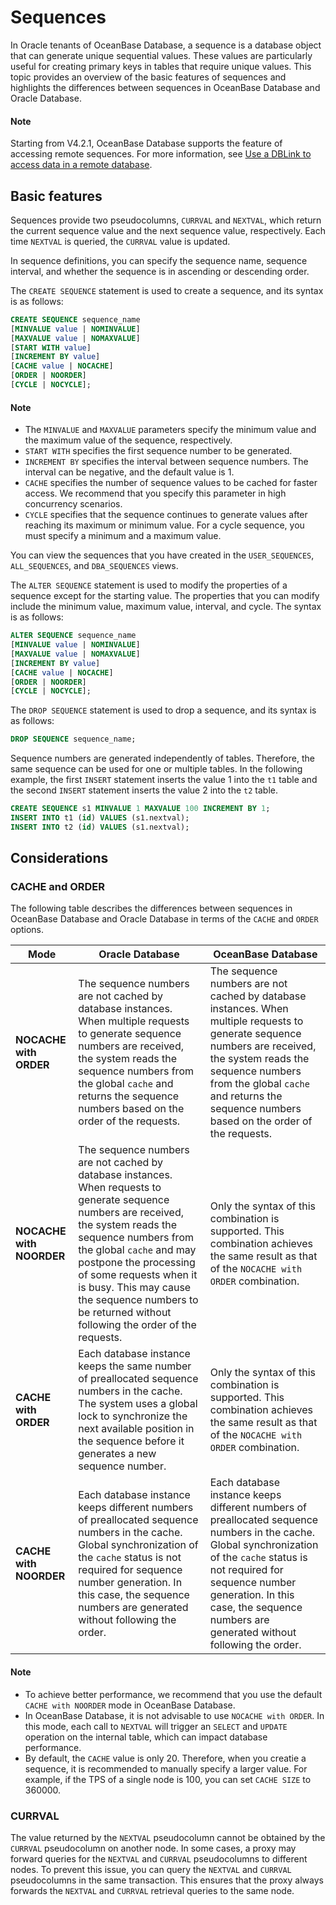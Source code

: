 # Sequences

In Oracle tenants of OceanBase Database, a sequence is a database object that can generate unique sequential values. These values are particularly useful for creating primary keys in tables that require unique values. This topic provides an overview of the basic features of sequences and highlights the differences between sequences in OceanBase Database and Oracle Database.

<main id="notice" type='explain'>
  <h4>Note</h4>
  <p>Starting from V4.2.1, OceanBase Database supports the feature of accessing remote sequences. For more information, see <a href="../../../../300.database-object-management/200.manage-object-of-oracle-mode/1000.manage-dblink-of-oracle-mode/300.access-a-remote-database-by-a-dblink-of-oracle-mode.md">Use a DBLink to access data in a remote database</a>. </p>
</main>


## Basic features

Sequences provide two pseudocolumns, `CURRVAL` and `NEXTVAL`, which return the current sequence value and the next sequence value, respectively. Each time `NEXTVAL` is queried, the `CURRVAL` value is updated.

In sequence definitions, you can specify the sequence name, sequence interval, and whether the sequence is in ascending or descending order.

The `CREATE SEQUENCE` statement is used to create a sequence, and its syntax is as follows:

```sql
CREATE SEQUENCE sequence_name
[MINVALUE value | NOMINVALUE]
[MAXVALUE value | NOMAXVALUE]
[START WITH value]
[INCREMENT BY value]
[CACHE value | NOCACHE]
[ORDER | NOORDER]
[CYCLE | NOCYCLE];
```

  <main id="notice" type='explain'>
    <h4>Note</h4>
    <ul>
    <li>The <code>MINVALUE</code> and <code>MAXVALUE</code> parameters specify the minimum value and the maximum value of the sequence, respectively. </li>
    <li><code>START WITH</code> specifies the first sequence number to be generated. </li>
    <li><code>INCREMENT BY</code> specifies the interval between sequence numbers. The interval can be negative, and the default value is 1. </li>
    <li><code>CACHE</code> specifies the number of sequence values to be cached for faster access. We recommend that you specify this parameter in high concurrency scenarios. </li>
    <li><code>CYCLE</code> specifies that the sequence continues to generate values after reaching its maximum or minimum value. For a cycle sequence, you must specify a minimum and a maximum value. </li>
    </ul>
  </main>

You can view the sequences that you have created in the `USER_SEQUENCES`, `ALL_SEQUENCES`, and `DBA_SEQUENCES` views.

The `ALTER SEQUENCE` statement is used to modify the properties of a sequence except for the starting value. The properties that you can modify include the minimum value, maximum value, interval, and cycle. The syntax is as follows:

```sql
ALTER SEQUENCE sequence_name
[MINVALUE value | NOMINVALUE]
[MAXVALUE value | NOMAXVALUE]
[INCREMENT BY value]
[CACHE value | NOCACHE]
[ORDER | NOORDER]
[CYCLE | NOCYCLE];
```

The `DROP SEQUENCE` statement is used to drop a sequence, and its syntax is as follows:

```sql
DROP SEQUENCE sequence_name;
```

Sequence numbers are generated independently of tables. Therefore, the same sequence can be used for one or multiple tables. In the following example, the first `INSERT` statement inserts the value 1 into the `t1` table and the second `INSERT` statement inserts the value 2 into the `t2` table.

```sql
CREATE SEQUENCE s1 MINVALUE 1 MAXVALUE 100 INCREMENT BY 1;
INSERT INTO t1 (id) VALUES (s1.nextval);
INSERT INTO t2 (id) VALUES (s1.nextval);
```

## Considerations

### CACHE and ORDER

The following table describes the differences between sequences in OceanBase Database and Oracle Database in terms of the `CACHE` and `ORDER` options.

| **Mode** | **Oracle Database** | **OceanBase Database** |
|--------------------------|-------------------------------------------------------------------------------|----------------------------------------------------------------|
| **NOCACHE with ORDER** | The sequence numbers are not cached by database instances. When multiple requests to generate sequence numbers are received, the system reads the sequence numbers from the global `cache` and returns the sequence numbers based on the order of the requests.  | The sequence numbers are not cached by database instances. When multiple requests to generate sequence numbers are received, the system reads the sequence numbers from the global `cache` and returns the sequence numbers based on the order of the requests.  |
| **NOCACHE with NOORDER** | The sequence numbers are not cached by database instances. When requests to generate sequence numbers are received, the system reads the sequence numbers from the global `cache` and may postpone the processing of some requests when it is busy. This may cause the sequence numbers to be returned without following the order of the requests.  | Only the syntax of this combination is supported. This combination achieves the same result as that of the `NOCACHE with ORDER` combination.  |
| **CACHE with ORDER** | Each database instance keeps the same number of preallocated sequence numbers in the cache. The system uses a global lock to synchronize the next available position in the sequence before it generates a new sequence number.  | Only the syntax of this combination is supported. This combination achieves the same result as that of the `NOCACHE with ORDER` combination.  |
| **CACHE with NOORDER** | Each database instance keeps different numbers of preallocated sequence numbers in the cache. Global synchronization of the `cache` status is not required for sequence number generation. In this case, the sequence numbers are generated without following the order.  | Each database instance keeps different numbers of preallocated sequence numbers in the cache. Global synchronization of the `cache` status is not required for sequence number generation. In this case, the sequence numbers are generated without following the order.  |


  <main id="notice" type='explain'>
    <h4>Note</h4>
    <ul>
    <li>To achieve better performance, we recommend that you use the default <code>CACHE with NOORDER</code> mode in OceanBase Database.</li>
    <li>In OceanBase Database, it is not advisable to use <code>NOCACHE with ORDER</code>. In this mode, each call to <code>NEXTVAL</code> will trigger an <code>SELECT</code> and <code>UPDATE</code> operation on the internal table, which can impact database performance.</li>
    <li>By default, the <code>CACHE</code> value is only 20. Therefore, when you creatie a sequence, it is recommended to manually specify a larger value. For example, if the TPS of a single node is 100, you can set <code>CACHE SIZE</code> to 360000.</li>
    </ul>
  </main>

### CURRVAL

The value returned by the `NEXTVAL` pseudocolumn cannot be obtained by the `CURRVAL` pseudocolumn on another node. In some cases, a proxy may forward queries for the `NEXTVAL` and `CURRVAL` pseudocolumns to different nodes. To prevent this issue, you can query the `NEXTVAL` and `CURRVAL` pseudocolumns in the same transaction. This ensures that the proxy always forwards the `NEXTVAL` and `CURRVAL` retrieval queries to the same node.
